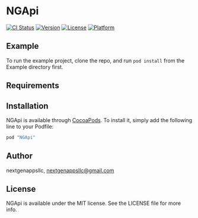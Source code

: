 # NGApi

[![CI Status](http://img.shields.io/travis/nextgenappsllc/NGApi.svg?style=flat)](https://travis-ci.org/nextgenappsllc/NGApi)
[![Version](https://img.shields.io/cocoapods/v/NGApi.svg?style=flat)](http://cocoapods.org/pods/NGApi)
[![License](https://img.shields.io/cocoapods/l/NGApi.svg?style=flat)](http://cocoapods.org/pods/NGApi)
[![Platform](https://img.shields.io/cocoapods/p/NGApi.svg?style=flat)](http://cocoapods.org/pods/NGApi)

## Example

To run the example project, clone the repo, and run `pod install` from the Example directory first.

## Requirements

## Installation

NGApi is available through [CocoaPods](http://cocoapods.org). To install
it, simply add the following line to your Podfile:

```ruby
pod "NGApi"
```

## Author

nextgenappsllc, nextgenappsllc@gmail.com

## License

NGApi is available under the MIT license. See the LICENSE file for more info.
